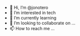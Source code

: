 - 👋 Hi, I’m @jonotero
- 👀 I’m interested in tech
- 🌱 I’m currently learning 
- 💞️ I’m looking to collaborate on ...
- 📫 How to reach me ...

<!---
jonotero/jonotero is a ✨ special ✨ repository because its `README.md` (this file) appears on your GitHub profile.
You can click the Preview link to take a look at your changes.
--->

